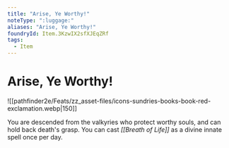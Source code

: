 ```yaml
---
title: "Arise, Ye Worthy!"
noteType: ":luggage:"
aliases: "Arise, Ye Worthy!"
foundryId: Item.3KzwIX2sfXJEqZRf
tags:
  - Item
---
```


# Arise, Ye Worthy!
![[pathfinder2e/Feats/zz_asset-files/icons-sundries-books-book-red-exclamation.webp|150]]

You are descended from the valkyries who protect worthy souls, and can hold back death's grasp. You can cast _[[Breath of Life]]_ as a divine innate spell once per day.
